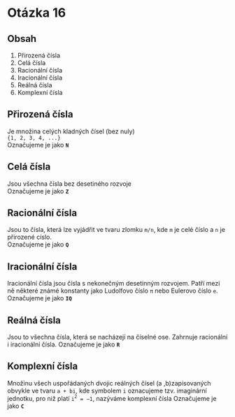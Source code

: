 # Otázka 16
## Obsah
1. Přirozená čísla
2. Celá čísla
3. Racionální čísla
4. Iracionální čísla
5. Reálná čísla
6. Komplexní čísla

## Přirozená čísla
Je množina celých kladných čísel (bez nuly)<br>
`{1, 2, 3, 4, ...}`<br>
Označujeme je jako **`N`** 

## Celá čísla
Jsou všechna čísla bez desetiného rozvoje<br>
Označujeme je jako **`Z`**

## Racionální čísla
Jsou to čísla, která lze vyjádřit ve tvaru zlomku `m/n`, kde `m` je celé číslo a `n` je přirozené císlo.<br>
Označujeme je jako **`Q`**

## Iracionální čísla
Iracionální čísla jsou čísla s nekonečným desetinným rozvojem. Patří mezi ně některé známé konstanty jako Ludolfovo číslo `π` nebo Eulerovo číslo `e`.
Označujeme je jako **`IQ`**

## Reálná čísla
Jsou to všechna čísla, která se nacházejí na číselné ose. Zahrnuje racionální i iracionální čísla.
Označujeme je jako **`R`**

## Komplexní čísla
Množinu všech uspořádaných dvojic reálných čísel (a ,b)zapisovaných obvykle ve tvaru `a + bi`, kde symbolem `i` oznacujeme tzv. imaginární jednotku, pro niž platí `i`<sup>`2`</sup>` = −1`, nazýváme komplexní čísla
Označujeme je jako **`C`**
